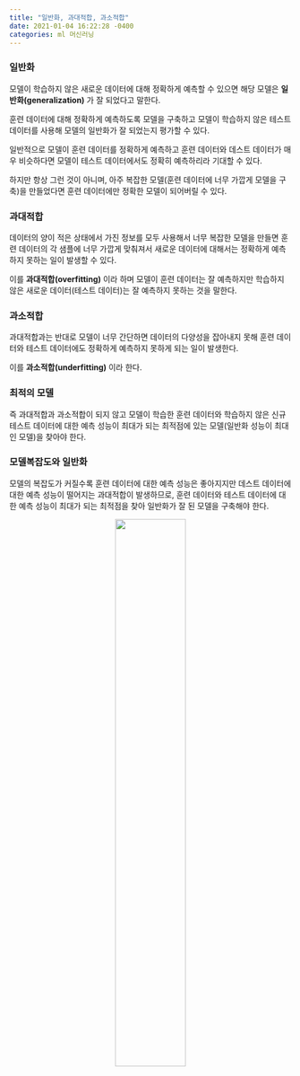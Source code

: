 ```yaml
---
title: "일반화, 과대적합, 과소적합"
date: 2021-01-04 16:22:28 -0400
categories: ml 머신러닝
---
```

### 일반화
모델이 학습하지 않은 새로운 데이터에 대해 정확하게 예측할 수 있으면 해당 모델은 **일반화(generalization)** 가 잘 되었다고 말한다.

훈련 데이터에 대해 정확하게 예측하도록 모델을 구축하고 모델이 학습하지 않은 테스트 데이터를 사용해 모델의 일반화가 잘 되었는지 평가할 수 있다.

일반적으로 모델이 훈련 데이터를 정확하게 예측하고 훈련 데이터와 데스트 데이터가 매우 비슷하다면 모델이 테스트 데이터에서도 정확히 예측하리라 기대할 수 있다.

하지만 항상 그런 것이 아니며, 아주 복잡한 모델(훈련 데이터에 너무 가깝게 모델을 구축)을 만들었다면 훈련 데이터에만 정확한 모델이 되어버릴 수 있다.

### 과대적합
데이터의 양이 적은 상태에서 가진 정보를 모두 사용해서 너무 복잡한 모델을 만들면 훈련 데이터의 각 샘플에 너무 가깝게 맞춰져서 
새로운 데이터에 대해서는 정확하게 예측하지 못하는 일이 발생할 수 있다.

이를 **과대적합(overfitting)** 이라 하며 모델이 훈련 데이터는 잘 예측하지만 학습하지 않은 새로운 데이터(테스트 데이터)는 잘 예측하지 못하는 것을 말한다.

### 과소적합
과대적합과는 반대로 모델이 너무 간단하면 데이터의 다양성을 잡아내지 못해 훈련 데이터와 테스트 데이터에도 정확하게 예측하지 못하게 되는 일이 발생한다.

이를 **과소적합(underfitting)** 이라 한다.

### 최적의 모델
즉 과대적합과 과소적합이 되지 않고 모델이 학습한 훈련 데이터와 학습하지 않은 신규 테스트 데이터에 대한 예측 성능이 최대가 되는 최적점에 있는 모델(일반화 성능이 최대인 모델)을 찾아야 한다.

### 모델복잡도와 일반화
모델의 복잡도가 커질수록 훈련 데이터에 대한 예측 성능은 좋아지지만 데스트 데이터에 대한 예측 성능이 떨어지는 과대적합이 발생하므로,
훈련 데이터와 테스트 데이터에 대한 예측 성능이 최대가 되는 최적점을 찾아 일반화가 잘 된 모델을 구축해야 한다.

<p align="center"><img src="https://user-images.githubusercontent.com/71070011/103517586-bce36b80-4eb5-11eb-90ae-d692e57d1546.PNG" width="50%" height="50%"></p>
